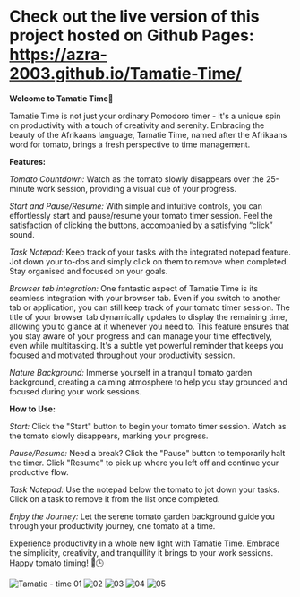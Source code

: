 # Check out the live version of this project hosted on Github Pages: https://azra-2003.github.io/Tamatie-Time/ 

**Welcome to Tamatie Time**🍅

Tamatie Time is not just your ordinary Pomodoro timer - it's a unique spin on productivity with a touch of creativity and serenity. 
Embracing the beauty of the Afrikaans language, Tamatie Time, named after the Afrikaans word for tomato, brings a fresh perspective to time management.

**Features:**

*Tomato Countdown:* Watch as the tomato slowly disappears over the 25-minute work session, providing a visual cue of your progress. 

*Start and Pause/Resume:* With simple and intuitive controls, you can effortlessly start and pause/resume your tomato timer session.
Feel the satisfaction of clicking the buttons, accompanied by a satisfying “click” sound.

*Task Notepad:* Keep track of your tasks with the integrated notepad feature. Jot down your to-dos and simply click on them to remove when completed. Stay organised and focused on your goals.

*Browser tab integration:* One fantastic aspect of Tamatie Time is its seamless integration with your browser tab. 
Even if you switch to another tab or application, you can still keep track of your tomato timer session. 
The title of your browser tab dynamically updates to display the remaining time, allowing you to glance at it whenever you need to. 
This feature ensures that you stay aware of your progress and can manage your time effectively, even while multitasking. 
It's a subtle yet powerful reminder that keeps you focused and motivated throughout your productivity session.

*Nature Background:* Immerse yourself in a tranquil tomato garden background, creating a calming atmosphere to help you stay grounded and focused during your work sessions.

**How to Use:**

*Start:* Click the "Start" button to begin your tomato timer session. Watch as the tomato slowly disappears, marking your progress.

*Pause/Resume:* Need a break? Click the "Pause" button to temporarily halt the timer. Click "Resume" to pick up where you left off and continue your productive flow.

*Task Notepad:* Use the notepad below the tomato to jot down your tasks. Click on a task to remove it from the list once completed.

*Enjoy the Journey:* Let the serene tomato garden background guide you through your productivity journey, one tomato at a time.

Experience productivity in a whole new light with Tamatie Time. Embrace the simplicity, creativity, and tranquillity it brings to your work sessions. Happy tomato timing! 🍅🕒


![Tamatie - time 01](https://github.com/Azra-2003/Tamatie-Time/assets/157401242/9846f698-3945-45f2-a5e4-db552bce1bad)
![02](https://github.com/Azra-2003/Tamatie-Time/assets/157401242/d5662d10-934a-41e6-8017-b77faacb294a)
![03](https://github.com/Azra-2003/Tamatie-Time/assets/157401242/9b897ac1-79aa-40d3-991f-4478ab73fd97)
![04](https://github.com/Azra-2003/Tamatie-Time/assets/157401242/36d45f89-2fb1-4e28-8991-e1ab001b9b78)
![05](https://github.com/Azra-2003/Tamatie-Time/assets/157401242/55de4445-4ce3-40a5-acd3-69f7bee5526b)







